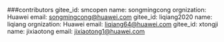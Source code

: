 ###contributors
gitee_id: smcopen
name: songmingcong
orgnization: Huawei
email: songmingcong@huawei.com
gitee_id: liqiang2020
name: liqiang
orgnization: Huawei
email: liqiang64@huawei.com
gitee_id: xtongji
name: jixiaotong
email: jixiaotong1@huawei.com
